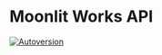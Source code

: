 # Moonlit Works API

[![Autoversion](https://github.com/moonlitworks/api/actions/workflows/main.yml/badge.svg)](https://github.com/moonlitworks/api/actions/workflows/main.yml)
